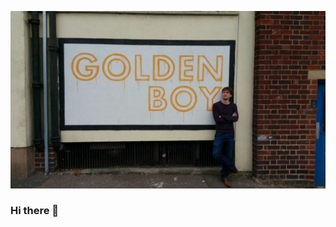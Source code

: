 ![Header](https://raw.githubusercontent.com/RobertHJones/RobertHJones/RobertHJones/golden.jpg "Header")

### Hi there 👋

<!--
**RobertHJones/RobertHJones** is a ✨ _special_ ✨ repository because its `README.md` (this file) appears on your GitHub profile.

Here are some ideas to get you started:

- 🔭 I’m currently working on my final project within the School of Code Bootcamp, and preparing to get my first job in tech!
- 🌱 I’m currently learning Python, TypeScript, Docker and SuperTest.
- 👯 I’m looking to collaborate on ...
- 🤔 I’m looking for help with ...
- 💬 Ask me about ...
- 📫 How to reach me: ...
- 😄 Pronouns: ...
- ⚡ Fun fact: ...
-->

